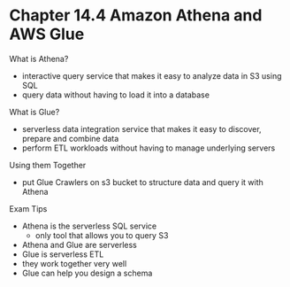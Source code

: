 # Chapter 14.4 Amazon Athena and AWS Glue

What is Athena?
- interactive query service that makes it easy to analyze data in S3 using SQL
- query data without having to load it into a database

What is Glue?
- serverless data integration service that makes it easy to discover, prepare and combine data
- perform ETL workloads without having to manage underlying servers 

Using them Together
- put Glue Crawlers on s3 bucket to structure data and query it with Athena

Exam Tips
- Athena is the serverless SQL service
	- only tool that allows you to query S3
- Athena and Glue are serverless
- Glue is serverless ETL
- they work together very well
- Glue can help you design a schema
